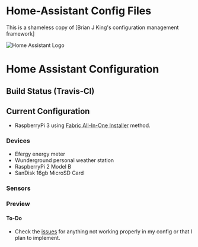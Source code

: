 # Home-Assistant Config Files

This is a shameless copy of [Brian J King's configuration management framework]

![Home Assistant Logo](https://github.com/brianjking/hass-config/blob/master/images/hass.png "Home Assistant Logo")

# Home Assistant Configuration

## Build Status (Travis-CI)


## Current Configuration

* RaspberryPi 3 using [Fabric All-In-One Installer](https://github.com/home-assistant/fabric-home-assistant) method.

### Devices

* Efergy energy meter
* Wunderground personal weather station
* RaspberryPi 2 Model B
* SanDisk 16gb MicroSD Card

### Sensors



### Preview

#### To-Do

* Check the [issues](https://github.com/brianjking/hass-config/issues) for anything not working properly in my config or that I plan to implement. 

